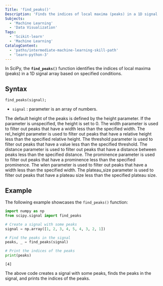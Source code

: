 ```yaml
---
Title: 'find_peaks()'
Description: 'Finds the indices of local maxima (peaks) in a 1D signal array based on specified conditions.'
Subjects:
  - 'Machine Learning'
  - 'Data Visualization'
Tags:
  - 'Scikit-learn'
  - 'Machine Learning'
CatalogContent:
  - 'paths/intermediate-machine-learning-skill-path'
  - 'learn-python-3'
---
```


In SciPy, the **`find_peaks()`** function identifies the indices of local maxima (peaks) in a 1D signal array based on specified conditions.

## Syntax

```pseudo
find_peaks(signal);
```

* `signal` : parameter is an array of numbers.

The default height of the peaks is defined by the height parameter. If the parameter is unspecified, the height is set to 0. The width parameter is used to filter out peaks that have a width less than the specified width. The rel_height parameter is used to filter out peaks that have a relative height less than the specified relative height. The threshold parameter is used to filter out peaks that have a value less than the specified threshold. The distance parameter is used to filter out peaks that have a distance between peaks less than the specified distance. The prominence parameter is used to filter out peaks that have a prominence less than the specified prominence. The wlen parameter is used to filter out peaks that have a width less than the specified width. The plateau_size parameter is used to filter out peaks that have a plateau size less than the specified plateau size.

## Example

The following example showcases the `find_peaks()` function:

```python
import numpy as np
from scipy.signal import find_peaks

# Create a signal with some peaks
signal = np.array([1, 2, 3, 4, 5, 4, 3, 2, 1])

# Find the peaks in the signal
peaks, _ = find_peaks(signal)

# Print the indices of the peaks
print(peaks)
```
```
[4]
``` 
The above code creates a signal with some peaks, finds the peaks in the signal, and prints the indices of the peaks.